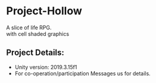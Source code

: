 # Project-Hollow
A slice of life RPG.  
with cell shaded graphics


Project Details:
-------------------------
 - Unity version: 2019.3.15f1
 - For co-operation/participation Messages us for details.
